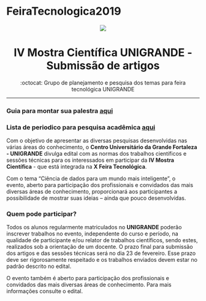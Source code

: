 # FeiraTecnologica2019

<p align="center">
<img src="http://www.fgf.edu.br/wp-content/themes/fgf-28-05-2013_RESPONSIVO/images/unigrandelogopng400x187.png">
</p>
<h1 align="center">IV Mostra Científica UNIGRANDE - Submissão de artigos</h1>
<p align="center">:octocat: Grupo de planejamento e pesquisa dos temas para feira tecnológica UNIGRANDE</p>

---

### Guia para montar sua palestra [aqui](talk.md)

### Lista de periodico para pesquisa acadêmica [aqui](periodico.md)

Com o objetivo de apresentar as diversas pesquisas desenvolvidas nas várias áreas do conhecimento, o **Centro Universitário da Grande Fortaleza - UNIGRANDE** divulga edital com as normas dos trabalhos científicos e sessões técnicas para os interessados em participar da **IV Mostra Científica** - que está integrada na **X Feira Tecnológica**.

Com o tema “Ciência de dados para um mundo mais inteligente”, o evento, aberto para participação dos profissionais e convidados das mais diversas áreas de conhecimento, proporcionará aos participantes a possibilidade de mostrar suas ideias – ainda que pouco desenvolvidas.

### Quem pode participar?

Todos os alunos regularmente matriculados no **UNIGRANDE** poderão inscrever trabalhos no evento, independente do curso e período, na qualidade de participante e/ou relator de trabalhos científicos, sendo estes, realizados sob a orientação de um docente. O prazo final para submissão dos artigos e das sessões técnicas será no dia 23 de fevereiro. Esse prazo deve ser rigorosamente respeitado e os trabalhos enviados devem estar no padrão descrito no edital.

O evento também é aberto para participação dos profissionais e convidados das mais diversas áreas de conhecimento. Para mais informações consulte o edital.
